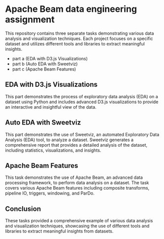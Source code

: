 # Apache Beam data engineering assignment

This repository contains three separate tasks demonstrating various data analysis and visualization techniques. Each project focuses on a specific dataset and utilizes different tools and libraries to extract meaningful insights.

- part a (EDA with D3.js Visualizations)
- part b (Auto EDA with Sweetviz)
- part c (Apache Beam Features)

## EDA with D3.js Visualizations

This part demonstrates the process of exploratory data analysis (EDA) on a dataset using Python and includes advanced D3.js visualizations to provide an interactive and insightful view of the data.

## Auto EDA with Sweetviz

This part demonstrates the use of Sweetviz, an automated Exploratory Data Analysis (EDA) tool, to analyze a dataset. Sweetviz generates a comprehensive report that provides a detailed analysis of the dataset, including statistics, visualizations, and insights.

## Apache Beam Features

This task demonstrates the use of Apache Beam, an advanced data processing framework, to perform data analysis on a dataset. The task covers various Apache Beam features including composite transforms, pipeline IO, triggers, windowing, and ParDo.


## Conclusion

These tasks provided a comprehensive example of various data analysis and visualization techniques, showcasing the use of different tools and libraries to extract meaningful insights from datasets.

